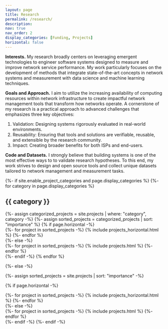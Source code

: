 ```yaml
---
layout: page
title: Research
permalink: /research/
description: 
nav: true
nav_order: 2
display_categories: [Funding, Projects]
horizontal: false
---
```


**Interests.** My research broadly centers on leveraging emergent technologies
to engineer software systems designed to measure and improve network service
performance. My work particularly focuses on the development of methods that
integrate state-of-the-art concepts in network systems and measurement with data
science and machine learning techniques.

**Goals and Approach.** I aim to utilize the increasing availability of computing resources within network infrastructure to create impactful network management tools that transform how networks operate. A cornerstone of my research is a practical approach to advanced challenges that emphasizes three key objectives:

1.	Validation: Designing systems rigorously evaluated in real-world environments.
2.	Reusability: Ensuring that tools and solutions are verifiable, reusable, and extensible by the research community.
3.	Impact: Creating broader benefits for both ISPs and end-users.

**Code and Datasets.** I strongly believe that building systems is one of the most effective ways to to validate research hypotheses. To this end, my work strives to design and open source tools and collect unique datasets tailored to network management and measurement tasks. 

<!-- pages/projects.md -->
<div class="projects">
{%- if site.enable_project_categories and page.display_categories %}
  <!-- Display categorized projects -->
  {%- for category in page.display_categories %}
  <h2 class="category">{{ category }}</h2>
  {%- assign categorized_projects = site.projects | where: "category", category -%}
  {%- assign sorted_projects = categorized_projects | sort: "importance" %}
  <!-- Generate cards for each project -->
  {% if page.horizontal -%}
  <div class="container">
    <div class="row row-cols-2">
    {%- for project in sorted_projects -%}
      {% include projects_horizontal.html %}
    {%- endfor %}
    </div>
  </div>
  {%- else -%}
  <div class="grid">
    {%- for project in sorted_projects -%}
      {% include projects.html %}
    {%- endfor %}
  </div>
  {%- endif -%}
  {% endfor %}

{%- else -%}
<!-- Display projects without categories -->
  {%- assign sorted_projects = site.projects | sort: "importance" -%}
  <!-- Generate cards for each project -->
  {% if page.horizontal -%}
  <div class="container">
    <div class="row row-cols-2">
    {%- for project in sorted_projects -%}
      {% include projects_horizontal.html %}
    {%- endfor %}
    </div>
  </div>
  {%- else -%}
  <div class="grid">
    {%- for project in sorted_projects -%}
      {% include projects.html %}
    {%- endfor %}
  </div>
  {%- endif -%}
{%- endif -%}
</div>

